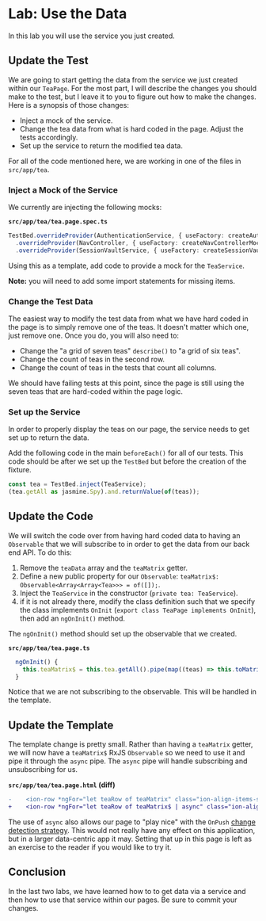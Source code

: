 # Lab: Use the Data

In this lab you will use the service you just created.

## Update the Test

We are going to start getting the data from the service we just created within our `TeaPage`. For the most part, I will describe the changes you should make to the test, but I leave it to you to figure out how to make the changes. Here is a synopsis of those changes:

- Inject a mock of the service.
- Change the tea data from what is hard coded in the page. Adjust the tests accordingly.
- Set up the service to return the modified tea data.

For all of the code mentioned here, we are working in one of the files in `src/app/tea`.

### Inject a Mock of the Service

We currently are injecting the following mocks:

**`src/app/tea/tea.page.spec.ts`**

```typescript
TestBed.overrideProvider(AuthenticationService, { useFactory: createAuthenticationServiceMock })
  .overrideProvider(NavController, { useFactory: createNavControllerMock })
  .overrideProvider(SessionVaultService, { useFactory: createSessionVaultServiceMock });
```

Using this as a template, add code to provide a mock for the `TeaService`.

**Note:** you will need to add some import statements for missing items.

### Change the Test Data

The easiest way to modify the test data from what we have hard coded in the page is to simply remove one of the teas. It doesn't matter which one, just remove one. Once you do, you will also need to:

- Change the "a grid of seven teas" `describe()` to "a grid of six teas".
- Change the count of teas in the second row.
- Change the count of teas in the tests that count all columns.

We should have failing tests at this point, since the page is still using the seven teas that are hard-coded within the page logic.

### Set up the Service

In order to properly display the teas on our page, the service needs to get set up to return the data.

Add the following code in the main `beforeEach()` for all of our tests. This code should be after we set up the `TestBed` but before the creation of the fixture.

```typescript
const tea = TestBed.inject(TeaService);
(tea.getAll as jasmine.Spy).and.returnValue(of(teas));
```

## Update the Code

We will switch the code over from having hard coded data to having an `Observable` that we will subscribe to in order to get the data from our back end API. To do this:

1. Remove the `teaData` array and the `teaMatrix` getter.
1. Define a new public property for our `Observable`: `teaMatrix$: Observable<Array<Array<Tea>>> = of([]);`.
1. Inject the `TeaService` in the constructor (`private tea: TeaService`).
1. if it is not already there, modify the class definition such that we specify the class implements `OnInit` (`export class TeaPage implements OnInit`), then add an `ngOnInit()` method.

The `ngOnInit()` method should set up the observable that we created.

**`src/app/tea/tea.page.ts`**

```typescript
  ngOnInit() {
    this.teaMatrix$ = this.tea.getAll().pipe(map((teas) => this.toMatrix(teas)));
  }
```

Notice that we are not subscribing to the observable. This will be handled in the template.

## Update the Template

The template change is pretty small. Rather than having a `teaMatrix` getter, we will now have a `teaMatrix$` RxJS `Observable` so we need to use it and pipe it through the `async` pipe. The `async` pipe will handle subscribing and unsubscribing for us.

**`src/app/tea/tea.page.html` (diff)**

```diff
-    <ion-row *ngFor="let teaRow of teaMatrix" class="ion-align-items-stretch">
+    <ion-row *ngFor="let teaRow of teaMatrix$ | async" class="ion-align-items-stretch">
```

The use of `async` also allows our page to "play nice" with the `OnPush` <a href="https://angular.io/api/core/ChangeDetectorRef#usage-notes" target="_blank">change detection strategy</a>. This would not really have any effect on this application, but in a larger data-centric app it may. Setting that up in this page is left as an exercise to the reader if you would like to try it.

## Conclusion

In the last two labs, we have learned how to to get data via a service and then how to use that service within our pages. Be sure to commit your changes.
